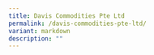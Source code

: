 ```yaml
---
title: Davis Commodities Pte Ltd
permalink: /davis-commodities-pte-ltd/
variant: markdown
description: ""
---
```


